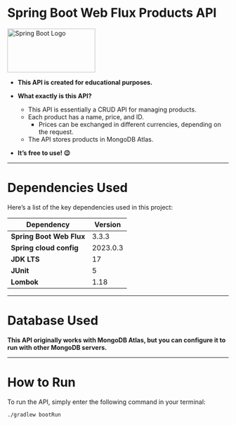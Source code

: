 # Spring Boot Web Flux Products API 
<img src="https://media.licdn.com/dms/image/v2/D5612AQGhS83VpBxWoA/article-cover_image-shrink_720_1280/article-cover_image-shrink_720_1280/0/1720550988047?e=1736380800&v=beta&t=gRNkoFT6IqPYo1rg9U_WOEM_bHeLv5KUup3UgtBR9s8" alt="Spring Boot Logo" width="200" height="100"/>




* **This API is created for educational purposes.**
* **What exactly is this API?**
    * This API is essentially a CRUD API for managing products.
    * Each product has a name, price, and ID.
        * Prices can be exchanged in different currencies, depending on the request.
    * The API stores products in MongoDB Atlas.

* **It’s free to use! 😉**

---

# Dependencies Used

Here’s a list of the key dependencies used in this project:

| Dependency                                   | Version |
|----------------------------------------------|---|
| **Spring Boot Web Flux**                     | 3.3.3 |
| **Spring cloud config**                      | 2023.0.3  |
| **JDK LTS**                                  | 17 |
| **JUnit**                                    | 5 |
| **Lombok**                                   | 1.18 |

---
# Database Used

**This API originally works with MongoDB Atlas, but
you can configure  it to run with other
MongoDB servers.**

---

# How to Run

To run the API, simply enter the following command in your terminal:

```bash
./gradlew bootRun
```

